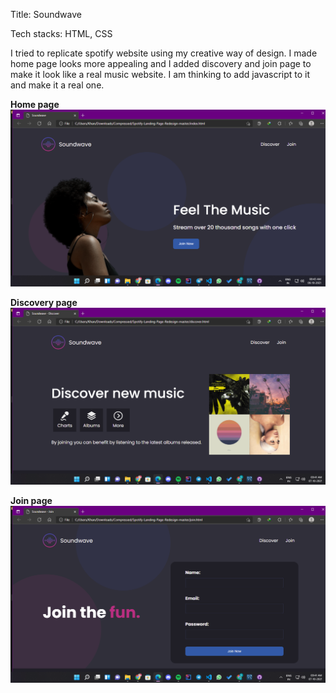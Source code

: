 Title: Soundwave

Tech stacks: HTML, CSS

I tried to replicate spotify website using my creative way of design. I made home page looks more appealing and I added discovery and join page to make it look like a real music website. I am thinking to add javascript to it and make it a real one.

**Home page**
<img src = "home.png">

**Discovery page**
<img src = "discovery.png">

**Join page**
<img src = "join.png">

